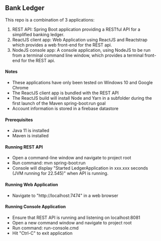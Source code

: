 ## Bank Ledger

This repo is a combination of 3 applications:

1. REST API: Spring Boot application providing a RESTful API for a simplified banking ledger.
2. ReactJS client app: Web Application using ReactJS and Reactstrap which provides a web front-end for the REST api.
3. NodeJS console app: A console application, using NodeJS to be run from a terminal command line window, which provides a terminal front-end for the REST api.

#### Notes

- These applications have only been tested on Windows 10 and Google Chrome
- The ReactJS client app is bundled with the REST API
- The ReactJS build will install Node and Yarn in a subfolder during the first launch of the Maven spring-boot:run goal
- Account information is stored in a firebase datastore

#### Prerequisites

- Java 11 is installed
- Maven is installed

#### Running REST API

- Open a command-line window and navigate to project root
- Run command:   mvn spring-boot:run
- Console will display "Started LedgerApplication in xxx.xxx seconds (JVM running for 22.545)" when API is running.

#### Running Web Application

- Navigate to "http://localhost:7474" in a web browser

#### Running Console Application

- Ensure that REST API is running and listening on localhost:8081
- Open a new command window and navigate to project root
- Run command:  run-console.cmd
- Hit "Ctrl-C" to exit application

